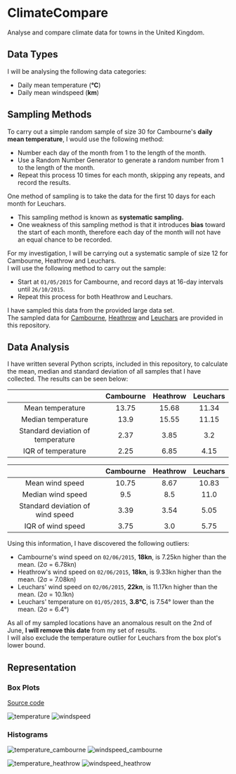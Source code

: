 # ClimateCompare
Analyse and compare climate data for towns in the United Kingdom.

## Data Types
I will be analysing the following data categories:
* Daily mean temperature (**°C**)
* Daily mean windspeed (**km**)

## Sampling Methods

To carry out a simple random sample of size 30 for Cambourne's **daily mean temperature**, I would use the following method:
* Number each day of the month from 1 to the length of the month.
* Use a Random Number Generator to generate a random number from 1 to the length of the month.
* Repeat this process 10 times for each month, skipping any repeats, and record the results.

One method of sampling is to take the data for the first 10 days for each month for Leuchars.
* This sampling method is known as **systematic sampling.**
* One weakness of this sampling method is that it introduces **bias** toward the start of each month,
therefore each day of the month will not have an equal chance to be recorded.

For my investigation, I will be carrying out a systematic sample of size 12 for Cambourne, Heathrow and Leuchars. <br />
I will use the following method to carry out the sample:
* Start at `01/05/2015` for Cambourne, and record days at 16-day intervals until `26/10/2015`.
* Repeat this process for both Heathrow and Leuchars.

I have sampled this data from the provided large data set. <br />
The sampled data for [Cambourne](https://raw.githubusercontent.com/AnonGuy/ClimateCompare/master/data/cambourne.csv),
[Heathrow](https://raw.githubusercontent.com/AnonGuy/ClimateCompare/master/data/heathrow.csv) and
[Leuchars](https://raw.githubusercontent.com/AnonGuy/ClimateCompare/master/data/leuchars.csv) are
provided in this repository.

## Data Analysis
I have written several Python scripts, included in this repository, to calculate the mean, median and standard deviation of all samples that I have collected. The results can be seen below:

|                                   | Cambourne | Heathrow | Leuchars |
|:---------------------------------:|:---------:|:--------:|:--------:|
|          Mean temperature         |   13.75   |   15.68  |   11.34  |
|         Median temperature        |    13.9   |   15.55  |   11.15  |
| Standard deviation of temperature |    2.37   |   3.85   |    3.2   |
|         IQR of temperature        |    2.25   |   6.85   |   4.15   |

|                                  | Cambourne | Heathrow | Leuchars |
|:--------------------------------:|:---------:|:--------:|:--------:|
|          Mean wind speed         |   10.75   |   8.67   |   10.83  |
|         Median wind speed        |    9.5    |    8.5   |   11.0   |
| Standard deviation of wind speed |    3.39   |   3.54   |   5.05   |
|         IQR of wind speed        |    3.75   |    3.0   |   5.75   |

Using this information, I have discovered the following outliers:
* Cambourne's wind speed on `02/06/2015`, **18kn**, is 7.25kn higher than the mean. (2σ = 6.78kn)
* Heathrow's wind speed on `02/06/2015`, **18kn**, is 9.33kn higher than the mean. (2σ = 7.08kn)
* Leuchars' wind speed on `02/06/2015`, **22kn**, is 11.17kn higher than the mean. (2σ = 10.1kn)
* Leuchars' temperature on `01/05/2015`, **3.8°C**, is 7.54° lower than the mean. (2σ = 6.4°)

As all of my sampled locations have an anomalous result on the 2nd of June, **I will remove this date** from my set of results.
<br />I will also exclude the temperature outlier for Leuchars from the box plot's lower bound.

## Representation
### Box Plots
[Source code](https://raw.githubusercontent.com/AnonGuy/ClimateCompare/master/plot_scripts/box_plot.py)


![temperature](https://raw.githubusercontent.com/AnonGuy/ClimateCompare/master/images/box_plot/temperature.png)
![windspeed](https://raw.githubusercontent.com/AnonGuy/ClimateCompare/master/images/box_plot/windspeed.png)

### Histograms

![temperature_cambourne](https://raw.githubusercontent.com/AnonGuy/ClimateCompare/master/images/histogram/cambourne/temperature.png)
![windspeed_cambourne](https://raw.githubusercontent.com/AnonGuy/ClimateCompare/master/images/histogram/cambourne/windspeed.png)

![temperature_heathrow](https://raw.githubusercontent.com/AnonGuy/ClimateCompare/master/images/histogram/heathrow/windspeed.png)
![windspeed_heathrow](https://raw.githubusercontent.com/AnonGuy/ClimateCompare/master/images/histogram/heathrow/windspeed.png)
